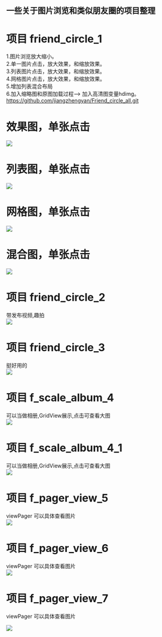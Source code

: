 
## 一些关于图片浏览和类似朋友圈的项目整理

#  项目 friend_circle_1
1.图片浏览放大缩小。<br />
2.单一图片点击，放大效果，和缩放效果。<br />
3.列表图片点击，放大效果，和缩放效果。<br />
4.网格图片点击，放大效果，和缩放效果。<br />
5.增加列表混合布局<br />
6.加入缩略图和原图加载过程--> 加入高清图变量hdimg。
 https://github.com/jiangzhengyan/Friend_circle_all.git
# 效果图，单张点击
![](https://raw.githubusercontent.com/jiangzhengyan/Friend_circle_all/master/SingleShow.gif)
# 列表图，单张点击
![](https://raw.githubusercontent.com/jiangzhengyan/Friend_circle_all/master/ListShow.gif)
# 网格图，单张点击
![](https://raw.githubusercontent.com/jiangzhengyan/Friend_circle_all/master/GridShow.gif)
# 混合图，单张点击
![](https://raw.githubusercontent.com/jiangzhengyan/Friend_circle_all/master/MixShow.gif)
#  项目 friend_circle_2
带发布视频,趣拍<br />
![](https://raw.githubusercontent.com/jiangzhengyan/Friend_circle_all/master/friend_circle_2.png)

# 项目 friend_circle_3
挺好用的<br />
![](https://raw.githubusercontent.com/jiangzhengyan/Friend_circle_all/master/friend_circle_3.png)

# 项目 f_scale_album_4
可以当做相册,GridView展示,点击可查看大图<br />
![](https://raw.githubusercontent.com/jiangzhengyan/Friend_circle_all/master/f_album_4.png)

# 项目 f_scale_album_4_1
可以当做相册,GridView展示,点击可查看大图<br />
![](https://raw.githubusercontent.com/jiangzhengyan/Friend_circle_all/master/f_album_4_1.png)

# 项目 f_pager_view_5
viewPager  可以具体查看图片<br />
![](https://raw.githubusercontent.com/jiangzhengyan/Friend_circle_all/master/f_pager_view_5.png)

# 项目 f_pager_view_6
viewPager  可以具体查看图片<br />
![](https://raw.githubusercontent.com/jiangzhengyan/Friend_circle_all/master/f_pager_view_6.png)

# 项目 f_pager_view_7
viewPager  可以具体查看图片<br />

![](https://raw.githubusercontent.com/jiangzhengyan/Friend_circle_all/master/f_pager_view_7.png)